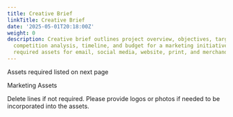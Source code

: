 ```yaml
---
title: Creative Brief
linkTitle: Creative Brief
date: '2025-05-01T20:18:00Z'
weight: 0
description: Creative brief outlines project overview, objectives, target audience,
  competition analysis, timeline, and budget for a marketing initiative, detailing
  required assets for email, social media, website, print, and merchandise.
---
```



<!-- Unsupported block type: table -->

<!-- Unsupported block type: table -->

<!-- Unsupported block type: table -->

Assets required listed on next page

Marketing Assets

Delete lines if not required. Please provide logos or photos if needed to be incorporated into the assets.

<!-- Unsupported block type: table -->